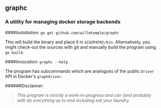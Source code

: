 ## graphc
### A utility for managing docker storage backends

####*Installation:*
`go get github.com/willmtemple/graphc`

This will build the binary and place it in `${GOPATH}/bin`. Alternatively, you
might check-out the sources with git and manually build the program using `go
build`.

####*Invocation:*
`graphc --help`

The program has subcommands which are analogues of the public `Driver` API in
Docker's `graphdriver`.

######Disclaimer:
> *This program is strictly a work-in-progress and can (and probably will) do
> everything up to and including eat your laundry.*
